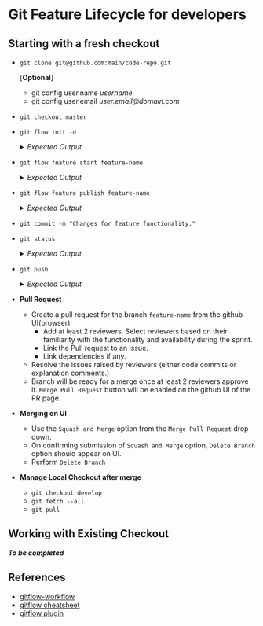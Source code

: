 # Git Feature Lifecycle for developers 

## Starting with a fresh checkout

* `git clone git@github.com:main/code-repo.git`
  
  [**Optional**]
  * git config user.name _username_
  * git config user.email _user.email@domain.com_
* `git checkout master`
* `git flow init -d` 
  <details><summary><i>Expected Output</i></summary>
  <p>

  ```
  Using default branch names.

  Which branch should be used for bringing forth production releases?
    - develop
    - master
  Branch name for production releases: [master] 

  Which branch should be used for integration of the "next release"?
    - develop
  Branch name for "next release" development: [develop] 

  How to name your supporting branch prefixes?
  Feature branches? [feature/] 
  Release branches? [release/] 
  Hotfix branches? [hotfix/] 
  Support branches? [support/] 
  Version tag prefix? [] 
  ```
  </p>
  </details>

* `git flow feature start feature-name`
  <details><summary><i>Expected Output</i></summary>
  <p>

  ```

  Switched to a new branch 'feature/feature-name'

  Summary of actions:
  - A new branch 'feature/feature-name' was created, based on 'develop'
  - You are now on branch 'feature/feature-name'

  Now, start committing on your feature. When done, use:

      git flow feature finish feature-name

  ```
  </p>
  </details>

* `git flow feature publish feature-name`
  <details><summary><i>Expected Output</i></summary>
  <p>

  ```
  Total 0 (delta 0), reused 0 (delta 0)
  remote:
  remote: Create a pull request for 'feature/feature-name' on GitHub by visiting:
  remote:      https://github.com:main/code-repo/pull/new/feature/feature-name
  remote:
  To github.com:main/code-repo.git
  * [new branch]      feature/feature-name -> feature/feature-name
  Already on 'feature/feature-name'
  Your branch is up-to-date with 'origin/feature/feature-name'.

  Summary of actions:
  - A new remote branch 'feature/feature-name' was created
  - The local branch 'feature/feature-name' was configured to track the remote branch
  - You are now on branch 'feature/feature-name'
  ```
  </p>
  </details>

* `git commit -m "Changes for feature functionality."`
* `git status`
  <details>
  <summary><i>Expected Output</i></summary>
  <p>

  ```
  $ git status
  On branch feature/feature-name
  Your branch is ahead of 'origin/feature/feature-name' by 1 commit.
    (use "git push" to publish your local commits)
  Untracked files:
    (use "git add <file>..." to include in what will be committed)

  nothing added to commit but untracked files present (use "git add" to track)
  ```
  </p>
  </details>

* `git push`
  <details>
  <summary><i>Expected Output</i></summary>
  <p>

  ```
  Counting objects: 8, done.
  Delta compression using up to 4 threads.
  Compressing objects: 100% (5/5), done.
  Writing objects: 100% (8/8), 1.15 KiB | 1.15 MiB/s, done.
  Total 8 (delta 4), reused 0 (delta 0)
  remote: Resolving deltas: 100% (4/4), completed with 4 local objects.
  To github.com:main/code-repo.git
    751dc75..a8f23b3  feature/feature-name -> feature/feature-name
  ```
  </p>
  </details>

* **Pull Request**
  * Create a pull request for the branch `feature-name` from the github UI(browser).
     * Add at least 2 reviewers. Select reviewers based on their familiarity with the functionality and availability during the sprint.
     * Link the Pull request to an issue.
     * Link dependencies if any.
  * Resolve the issues raised by reviewers (either code commits or explanation comments.)
  * Branch will be ready for a merge once at least 2 reviewers approve it. `Merge Pull Request` button will be enabled on the github UI of the PR page.

* **Merging on UI**
  * Use the `Squash and Merge` option from the `Merge Pull Request` drop down.
  * On confirming submission of `Squash and Merge` option, `Delete Branch` option should appear on UI. 
  * Perform `Delete Branch`

* **Manage Local Checkout after merge**
  * `git checkout develop`
  * `git fetch --all`
  * `git pull`

## Working with Existing Checkout

_**To be completed**_

## References

* [gitflow-workflow](https://www.atlassian.com/git/tutorials/comparing-workflows/gitflow-workflow)
* [gitflow cheatsheet](https://gist.github.com/JamesMGreene/cdd0ac49f90c987e45ac)
* [gitflow plugin](https://github.com/nvie/gitflow)
